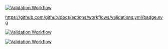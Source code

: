 [![Validation Workflow](https://github.com/github/docs/actions/workflows/validations.yml/badge.svg)](https://github.com/github/docs/actions/workflows/validations.yml)

https://github.com/github/docs/actions/workflows/validations.yml/badge.svg

[![Validation Workflow](https://github.com/github/docs/actions/workflows/validations.yml/badge.svg)](https://github.com/github/docs/actions/workflows/validations.yml)

[![Validation Workflow](https://github.com/github/docs/actions/workflows/validations.yml/badge.svg)](https://github.com/github/docs/actions/workflows/validations.yml)


